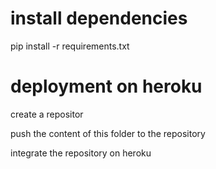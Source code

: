 # install dependencies
pip install -r requirements.txt

# deployment on heroku
create a repositor

push the content of this folder to the repository

integrate the repository on heroku

